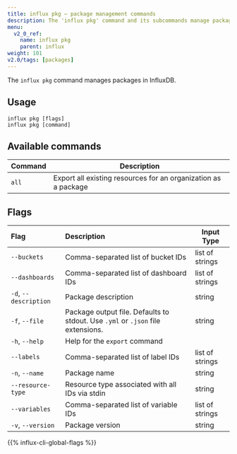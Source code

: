 ```yaml
---
title: influx pkg – package management commands
description: The 'influx pkg' command and its subcommands manage packages in InfluxDB.
menu:
  v2_0_ref:
    name: influx pkg
    parent: influx
weight: 101
v2.0/tags: [packages]
---
```


The `influx pkg` command manages packages in InfluxDB.

## Usage
```
influx pkg [flags]
influx pkg [command]
```

## Available commands
| Command | Description                                                    |
|:--------|----------------------------------------------------------------|
| `all`   | Export all existing resources for an organization as a package |

## Flags

| Flag                  | Description                                                                     | Input Type      |
|:----------------------|:--------------------------------------------------------------------------------|-----------------|
| `--buckets`           | Comma-separated list of bucket IDs                                              | list of strings |
| `--dashboards`        | Comma-separated list of dashboard IDs                                           | list of strings |
| `-d`, `--description` | Package description                                                             | string          |
| `-f`, `--file`        | Package output file. Defaults to stdout. Use `.yml` or `.json` file extensions. | string          |
| `-h`, `--help`        | Help for the `export` command                                                   |                 |
| `--labels`            | Comma-separated list of label IDs                                               | list of strings |
| `-n`, `--name`        | Package name                                                                    | string          |
| `--resource-type`     | Resource type associated with all IDs via stdin                                 | string          |
| `--variables`         | Comma-separated list of variable IDs                                            | list of strings |
| `-v`, `--version`     | Package version                                                                 | string          |

{{% influx-cli-global-flags %}}
